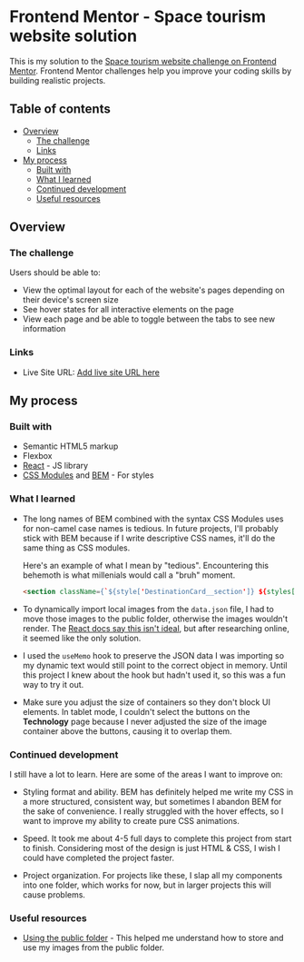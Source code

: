 
# Frontend Mentor - Space tourism website solution

This is my solution to the [Space tourism website challenge on Frontend Mentor](https://www.frontendmentor.io/challenges/space-tourism-multipage-website-gRWj1URZ3). Frontend Mentor challenges help you improve your coding skills by building realistic projects. 

## Table of contents

- [Overview](#overview)
  - [The challenge](#the-challenge)
  - [Links](#links)
- [My process](#my-process)
  - [Built with](#built-with)
  - [What I learned](#what-i-learned)
  - [Continued development](#continued-development)
  - [Useful resources](#useful-resources)

## Overview

### The challenge

Users should be able to:

- View the optimal layout for each of the website's pages depending on their device's screen size
- See hover states for all interactive elements on the page
- View each page and be able to toggle between the tabs to see new information

### Links

- Live Site URL: [Add live site URL here](https://your-live-site-url.com)

## My process

### Built with

- Semantic HTML5 markup
- Flexbox
- [React](https://reactjs.org/) - JS library
- [CSS Modules](https://github.com/css-modules/css-modules) and [BEM](https://en.bem.info/methodology/) - For styles

### What I learned

- The long names of BEM combined with the syntax CSS Modules uses for non-camel case names is tedious. In future projects, I'll probably stick with BEM because if I write descriptive CSS names, it'll do the same thing as CSS modules. 

  Here's an example of what I mean by "tedious". Encountering this behemoth is what millenials would call a "bruh" moment.

  ```html
  <section className={`${style['DestinationCard__section']} ${styles['DestinationCard__section--planet-details']} ${styles['section--planet-details']}`}>
  ```

- To dynamically import local images from the `data.json` file, I had to move those images to the public folder, otherwise the images wouldn't render. The [React docs say this isn't ideal](https://create-react-app.dev/docs/using-the-public-folder), but after researching online, it seemed like the only solution.

- I used the `useMemo` hook to preserve the JSON data I was importing so my dynamic text would still point to the correct object in memory. Until this project I knew about the hook but hadn't used it, so this was a fun way to try it out.

- Make sure you adjust the size of containers so they don't block UI elements. In tablet mode, I couldn't select the buttons on the **Technology** page because I never adjusted the size of the image container above the buttons, causing it to overlap them. 

### Continued development

I still have a lot to learn. Here are some of the areas I want to improve on:

- Styling format and ability. BEM has definitely helped me write my CSS in a more structured, consistent way, but sometimes I abandon BEM for the sake of convenience. I really struggled with the hover effects, so I want to improve my ability to create pure CSS animations.

- Speed. It took me about 4-5 full days to complete this project from start to finish. Considering most of the design is just HTML & CSS, I wish I could have completed the project faster.

- Project organization. For projects like these, I slap all my components into one folder, which works for now, but in larger projects this will cause problems.

### Useful resources

- [Using the public folder](https://create-react-app.dev/docs/using-the-public-folder) - This helped me understand how to store and use my images from the public folder.

